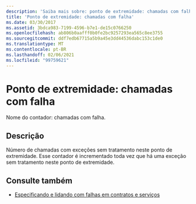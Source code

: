 ```yaml
---
description: 'Saiba mais sobre: ponto de extremidade: chamadas com falha'
title: 'Ponto de extremidade: chamadas com falha'
ms.date: 03/30/2017
ms.assetid: 3bdca983-7199-4596-b7e1-de15c0766250
ms.openlocfilehash: ab806b0aafff0b0fe2bc9257293ea565c8ee3755
ms.sourcegitcommit: ddf7edb67715a5b9a45e3dd44536dabc153c1de0
ms.translationtype: MT
ms.contentlocale: pt-BR
ms.lasthandoff: 02/06/2021
ms.locfileid: "99759621"
---
```

# <a name="endpoint-calls-failed"></a>Ponto de extremidade: chamadas com falha

Nome do contador: chamadas com falha.  
  
## <a name="description"></a>Descrição  

 Número de chamadas com exceções sem tratamento neste ponto de extremidade. Esse contador é incrementado toda vez que há uma exceção sem tratamento neste ponto de extremidade.  
  
## <a name="see-also"></a>Consulte também

- [Especificando e lidando com falhas em contratos e serviços](../../specifying-and-handling-faults-in-contracts-and-services.md)
